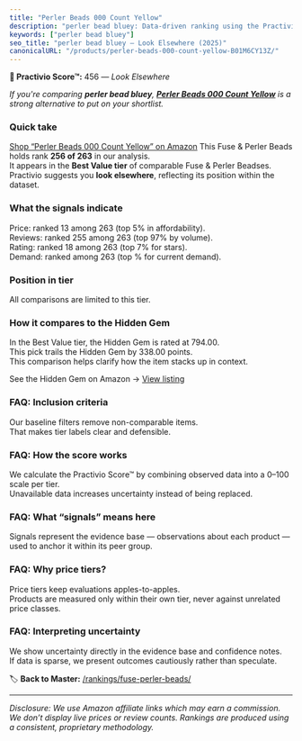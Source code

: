 ```yaml
---
title: "Perler Beads 000 Count Yellow"
description: "perler bead bluey: Data-driven ranking using the Practivio Score™. Positioned by quality, value, demand, findability, momentum."
keywords: ["perler bead bluey"]
seo_title: "perler bead bluey — Look Elsewhere (2025)"
canonicalURL: "/products/perler-beads-000-count-yellow-B01M6CY13Z/"
---
```


**🚫 Practivio Score™:** 456 — _Look Elsewhere_


*If you're comparing **perler bead bluey**, **[Perler Beads 000 Count Yellow](https://www.amazon.com/dp/B01M6CY13Z?tag=practivio-20)** is a strong alternative to put on your shortlist.*
### Quick take
[Shop “Perler Beads 000 Count Yellow” on Amazon](https://www.amazon.com/dp/B01M6CY13Z?tag=practivio-20)
This Fuse & Perler Beads holds rank **256 of 263** in our analysis.  
It appears in the **Best Value tier** of comparable Fuse & Perler Beadses.  
Practivio suggests you **look elsewhere**, reflecting its position within the dataset.

### What the signals indicate
Price: ranked 13 among 263 (top 5% in affordability).  
Reviews: ranked 255 among 263 (top 97% by volume).  
Rating: ranked 18 among 263 (top 7% for stars).  
Demand: ranked  among 263 (top % for current demand).

### Position in tier
All comparisons are limited to this tier.

### How it compares to the Hidden Gem
In the Best Value tier, the Hidden Gem is rated at 794.00.  
This pick trails the Hidden Gem by 338.00 points.  
This comparison helps clarify how the item stacks up in context.  

See the Hidden Gem on Amazon → [View listing](https://www.amazon.com/dp/B004EHYGNC?tag=practivio-20)

### FAQ: Inclusion criteria
Our baseline filters remove non-comparable items.  
That makes tier labels clear and defensible.

### FAQ: How the score works
We calculate the Practivio Score™ by combining observed data into a 0–100 scale per tier.  
Unavailable data increases uncertainty instead of being replaced.

### FAQ: What “signals” means here
Signals represent the evidence base — observations about each product — used to anchor it within its peer group.

### FAQ: Why price tiers?
Price tiers keep evaluations apples-to-apples.  
Products are measured only within their own tier, never against unrelated price classes.

### FAQ: Interpreting uncertainty
We show uncertainty directly in the evidence base and confidence notes.  
If data is sparse, we present outcomes cautiously rather than speculate.


🏷️ **Back to Master:** [/rankings/fuse-perler-beads/](/rankings/fuse-perler-beads/)

---
_Disclosure: We use Amazon affiliate links which may earn a commission. We don’t display live prices or review counts. Rankings are produced using a consistent, proprietary methodology._
